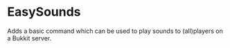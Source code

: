 EasySounds
==========
Adds a basic command which can be used to play sounds to (all)players on a Bukkit server.
